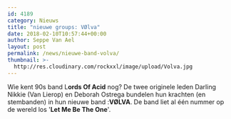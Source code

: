 ```yaml
---
id: 4189
category: Nieuws
title: "nieuwe groups: VØlva"
date: 2018-02-10T10:57:44+00:00
author: Seppe Van Ael
layout: post
permalink: /news/nieuwe-band-volva/
thumbnail: >-
  http://res.cloudinary.com/rockxxl/image/upload/Volva.jpg
---
```

Wie kent 90s band L**ords Of Acid** nog? De twee originele leden Darling Nikkie (Van Lierop) en Deborah Ostrega bundelen hun krachten (en stembanden) in hun nieuwe band :**VØLVA**. De band liet al één nummer op de wereld los '**Let Me Be The One**'.
